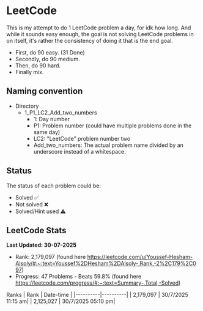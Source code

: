 # LeetCode

This is my attempt to do 1 LeetCode problem a day, for idk how long.
And while it sounds easy enough, the goal is not solving LeetCode problems in on itself,
it's rather the consistency of doing it that is the end goal.

- First, do 90 easy. (31 Done)
- Secondly, do 90 medium.
- Then, do 90 hard.
- Finally mix.


## Naming convention
- Directory
    - 1_P1_LC2_Add_two_numbers
        - 1: Day number
        - P1: Problem number (could have multiple problems done in the same day)
        - LC2: "LeetCode" problem number two
        - Add_two_numbers: The actual problem name divided by an underscore instead of a whitespace.

## Status
The status of each problem could be:
- Solved ✅
- Not solved ❌
- Solved/Hint used ⚠️

## LeetCode Stats
**Last Updated: 30-07-2025**
- Rank: 2,179,097 (found here https://leetcode.com/u/Youssef-Hesham-Alsoly/#:~:text=Youssef%2DHesham%2DAlsoly-,Rank,-2%2C179%2C097)
- Progress: 47 Problems - Beats 59.8% (found here https://leetcode.com/progress/#:~:text=Summary-,Total,-Solved)

Ranks
| Rank | Date-time |
|----------|----------|
| 2,179,097 | 30/7/2025 11:15 am|
| 2,125,027 | 30/7/2025 05:10 pm|